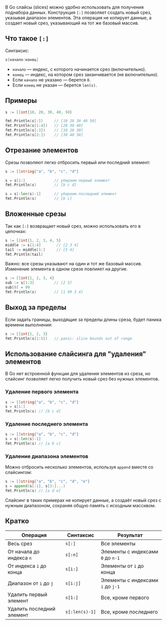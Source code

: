 В Go слайсы (slices) можно удобно использовать для получения поднабора данных. Конструкция `[:]` позволяет создать новый срез, указывая диапазон элементов. Эта операция не копирует данные, а создает новый срез, указывающий на тот же базовый массив.

## Что такое `[:]`

Синтаксис:

```go
s[начало:конец]
```

- `начало` — индекс, с которого начинается срез (включительно).
- `конец` — индекс, на котором срез заканчивается (не включительно).
- Если `начало` не указано — берется `0`.
- Если `конец` не указан — берется `len(s)`.

## Примеры

```go
s := []int{10, 20, 30, 40, 50}

fmt.Println(s[:])     // [10 20 30 40 50]
fmt.Println(s[1:4])   // [20 30 40]
fmt.Println(s[:3])    // [10 20 30]
fmt.Println(s[2:])    // [30 40 50]
```

## Отрезание элементов

Срезы позволяют легко отбросить первый или последний элемент:

```go
s := []string{"a", "b", "c", "d"}

s = s[1:]             // убираем первый элемент
fmt.Println(s)        // [b c d]

s = s[:len(s)-1]      // убираем последний элемент
fmt.Println(s)        // [b c]
```

## Вложенные срезы

Так как `[:]` возвращает новый срез, можно использовать его в цепочках:

```go
s := []int{1, 2, 3, 4, 5}
middle := s[1:4]       // [2 3 4]
tail := middle[1:]     // [3 4]
fmt.Println(tail)
```

Важно: все срезы указывают на один и тот же базовый массив. Изменение элемента в одном срезе повлияет на другие.

```go
s := []int{1, 2, 3, 4}
sub := s[1:3]         // [2 3]
sub[0] = 99
fmt.Println(s)        // [1 99 3 4]
```

## Выход за пределы

Если задать границы, выходящие за пределы длины среза, будет паника времени выполнения:

```go
s := []int{1, 2, 3}
fmt.Println(s[1:5])   // panic: slice bounds out of range
```

## Использование слайсинга для "удаления" элементов

В Go нет встроенной функции для удаления элементов из среза, но слайсинг позволяет легко получить новый срез без нужных элементов.

### Удаление первого элемента

```go
s := []string{"a", "b", "c", "d"}
s = s[1:] 
fmt.Println(s) // [b c d]
```

### Удаление последнего элемента

```go
s := []string{"a", "b", "c", "d"}
s = s[:len(s)-1]
fmt.Println(s) // [a b c]
```

### Удаление диапазона элементов

Можно отбросить несколько элементов, используя `append` вместе со слайсингом:

```go
s := []string{"a", "b", "c", "d", "e"}
s = append(s[:1], s[3:]...) 
fmt.Println(s) // [a d e]
```

Слайсинг в таких примерах не копирует данные, а создаёт новый срез с нужным диапазоном, сохраняя общую память с исходным массивом.

## Кратко

| Операция                  | Синтаксис           | Результат                              |
|---------------------------|---------------------|----------------------------------------|
| Весь срез                 | `s[:]`              | Все элементы                           |
| От начала до индекса `n`  | `s[:n]`             | Элементы с индексами `0` до `n-1`      |
| От индекса `i` до конца   | `s[i:]`             | Элементы от `i` до конца               |
| Диапазон от `i` до `j`    | `s[i:j]`            | Элементы с индексами `i` до `j-1`      |
| Удалить первый элемент    | `s[1:]`             | Все, кроме первого                     |
| Удалить последний элемент | `s[:len(s)-1]`      | Все, кроме последнего                  |
